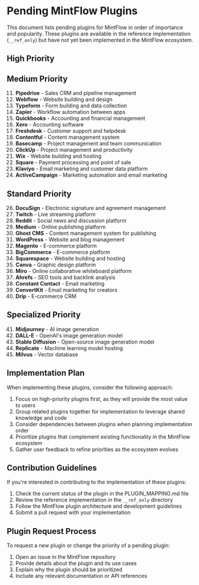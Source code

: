 # Pending MintFlow Plugins

This document lists pending plugins for MintFlow in order of importance and popularity. These plugins are available in the reference implementation (`__ref_only`) but have not yet been implemented in the MintFlow ecosystem.

## High Priority


## Medium Priority

11. **Pipedrive** - Sales CRM and pipeline management
12. **Webflow** - Website building and design
14. **Typeform** - Form building and data collection
15. **Zapier** - Workflow automation between apps
16. **Quickbooks** - Accounting and financial management
17. **Xero** - Accounting software
18. **Freshdesk** - Customer support and helpdesk
19. **Contentful** - Content management system
20. **Basecamp** - Project management and team communication
21. **ClickUp** - Project management and productivity
22. **Wix** - Website building and hosting
23. **Square** - Payment processing and point of sale
24. **Klaviyo** - Email marketing and customer data platform
25. **ActiveCampaign** - Marketing automation and email marketing

## Standard Priority

26. **DocuSign** - Electronic signature and agreement management
27. **Twitch** - Live streaming platform
28. **Reddit** - Social news and discussion platform
29. **Medium** - Online publishing platform
30. **Ghost CMS** - Content management system for publishing
31. **WordPress** - Website and blog management
32. **Magento** - E-commerce platform
33. **BigCommerce** - E-commerce platform
34. **Squarespace** - Website building and hosting
35. **Canva** - Graphic design platform
36. **Miro** - Online collaborative whiteboard platform
37. **Ahrefs** - SEO tools and backlink analysis
38. **Constant Contact** - Email marketing
39. **ConvertKit** - Email marketing for creators
40. **Drip** - E-commerce CRM

## Specialized Priority

41. **Midjourney** - AI image generation
42. **DALL-E** - OpenAI's image generation model
43. **Stable Diffusion** - Open-source image generation model
44. **Replicate** - Machine learning model hosting
55. **Milvus** - Vector database

## Implementation Plan

When implementing these plugins, consider the following approach:

1. Focus on high-priority plugins first, as they will provide the most value to users
2. Group related plugins together for implementation to leverage shared knowledge and code
3. Consider dependencies between plugins when planning implementation order
4. Prioritize plugins that complement existing functionality in the MintFlow ecosystem
5. Gather user feedback to refine priorities as the ecosystem evolves

## Contribution Guidelines

If you're interested in contributing to the implementation of these plugins:

1. Check the current status of the plugin in the PLUGIN_MAPPING.md file
2. Review the reference implementation in the `__ref_only` directory
3. Follow the MintFlow plugin architecture and development guidelines
4. Submit a pull request with your implementation

## Plugin Request Process

To request a new plugin or change the priority of a pending plugin:

1. Open an issue in the MintFlow repository
2. Provide details about the plugin and its use cases
3. Explain why the plugin should be prioritized
4. Include any relevant documentation or API references
